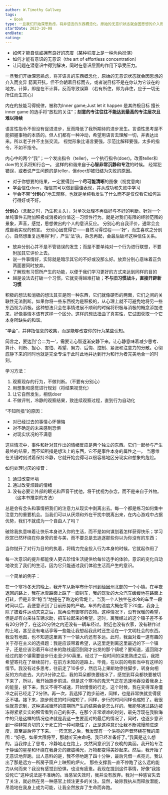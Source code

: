```yaml
---
author: W.Timothy Gallwey
tags:
  - Book
type: 一旦我们开始深思熟虑，将非语言的东西概念化，原始的无意识状态就会因思想的介入而变异
startDate: 2023-10-08
endDate: 
rating:
---
```


- 如何才能自信或拥有良好的态度（某种程度上是一种角色扮演）
- 如何才能有意识的无意识（the art of effortless concentration）
- 让问题在潜意识中得到解决，同时在意识层面的作用下承受压力。




一旦我们开始深思熟虑，将非语言的东西概念化，原始的无意识状态就会因思想的介入而变异
箭离开弦，但不会朝着目标而去，或者说目标不是在你认为它该在的地方。计算，即是在不计算，反而导致误算
（若有所住，即为非住，应于一切无所住而生其心）

内在的技能习得规律，被称为Inner game;Just let it happen 是其终极目标
擅长inner game 的选手将“放松的关注”；**刻意的专注往往不能达到最高的专注层次且难以持续**


语言性指令不但没有促进进步，反而降低了我所期待的进步发生。言语性思考是不能把握事物的本质的。但人们都有一种冲动，希望用语言去理解一切，并表达出来。所以老子并不主张交流。
视觉形象比语言要强，示范比解释要强，太多的指令，不如不指令。


内心中的两个“我”；一个发出指令（teller)，一个执行指令(doer)。改善teller和doer的关系将知行合一。
这样的和谐来自于**心智非常沉静和专注**的时候。
经常犯错误，或者说产生问题的是teller，但doer却被归结为失败的原因。

- 对于你想要的结果，一定要得到一个**尽可能清晰**的图像（视觉意向）
- 学会信任doer，相信其可以做到最佳表现，并从成功和失败中学习
- 学会不带“**分别心**”地去观察，也就是单纯看发生了什么而不是仅仅看它如何进行得好或不好。

**分别心**（念起之时，乃生死关头），对单次处理不再做好与不好的判断。针对一个单纯事件去附加积极或消极的价值这一习惯性行为。就是对我们有限的经验范围的景象，声音，感觉，思想做出的个人的意识反应。
分别心的自我评价，通常会变成自我实现的预言。
分别心因觉得它――自然习得过程――'好'，而生喜欢之分别心，自然想重复运用得'利'，产生'法'执，杂念再起，会最后破坏这种信任关系。

- 放弃分别心并不是不管错误的发生；而是不要单纯对一个行为进行联想，不要附加其它评价上去。
- 说一件事情好，实际就是暗示其它的不好或没那么好。放弃分别心意味着正负两面要同时放弃。
- 了解现有习惯所产生的功能，以便于我们学习更好的方式来达到同样的目的
- 越是设法去打破一个习惯，它就变得越难打破；**不与旧习惯战斗，直接开辟新习惯**


积极的想法和消极的想法其实是同一种东西，它们就像硬币的两面，它们之间的关联性无法割断。如果你将一些东西视为是积极的，从心理上就不可避免地将另一些东西视为消极。这种想法只会在事情进展不顺利的时候将积极与消极的概念添加进来，好像事情本该有这样一个区分。这样的想法扭曲了真实性，它试图获取一个它本身所缺失的和谐。





“学会”，并非指信息的收集，而是能够改变你的行为某些认知。

简言之，要达到'合二为一'，需要让心智逐渐安静下来。让心静意味着减少思考、算计、判断、担心、害怕、希望、努力、后悔、控制、紧张和注意力的分散。心彻底静下来的同时也就是完全专注于此时此地并达到行为和行为者完美地合一的时刻。







学习方法：
1. 观察现存的行为，不做判断。（不要有分别心）
2. 用想象和感觉进行规划（将结果视觉化）
3. 让它自然发生，相信doer
4. 不做评判，冷静的观察结果，致连续观察过程，直到行为自动化


“不知所措”的原因：
- 对已经过去的事情心怀懊悔
- 对不确定的未来感到恐惧
- 对现实状况的不满意

这些情况中，事件和针对其作出的情绪反应是两个独立的东西。它们一起参与产生最终的结果，而不知所措是想法上的东西，它不是事件本身的属性之一。
当思维在关键时刻试着保持冷静，它就开始变得可以很容易地区分现实和想象的危险。


如何处理讨厌的噪音：
1. 通过改变环境
2. 通过改变烦躁的情绪
3. 没有必要让外部的眼光和声音干扰他，将干扰视为杂念，而不是来自于外物。（这本书推崇的方法）


总是会有念头和事情把我们的注意力从现实中剥离出去。每一个都是练习如何集中注意力的重要机会。当我们可以从厌烦和外在干扰中脱离出来，在内心游戏中占据优势，我们不就成为一个自由人了吗？

破除我执意味着让快乐本身进入你的生活，而不是如何谋划着怎样获得快乐；学习欣赏已然环绕在你身旁的爱与美，而不要总是去追逐那些你以为你没有的东西；



当你抛开了对行为目的的执着，将精力完全投入行为本身的时候，它就起作用了

每一次意识的提升都能使人更去珍惜生活提供给每位选手的体验。意识的变化自动地改变了我们的生活，因为它只能通过我们体验生活而产生的意识。




一个简单的例子：

在一个寒冷冬天的晚上，我开车从新罕布什尔州到缅因州北部的一个小镇。在半夜返回的路上，我在冰雪路面上踩了一脚刹车，我的驾驶的大众汽车缓缓地在路面上打转，但是非常“稳当”地撞在了路边的雪堤上。当我一个人独坐在冰冷的车里一段时间以后，我便意识到了目前形势的严峻。车外的温度大概在零下20度，我身上除了披着件运动夹克之后，就再没有御寒的衣物。这种情况下，没有保暖的希望，但是却有向来往车辆求助，把车拉起来的希望。这时，离我经过的这个镇子差不多有20分钟了，在这20分钟之内还没有一辆车经过。附近也没有农家，没有耕作过的土地，甚至没有电话亭等一些能让我想起我此时还生活在一个文明社会的东西。我没有地图，也不知道这里离下一个镇大约还有多远。此时，我面对着一道有趣的关于存在主义的选择题：我是应该带着希望，从这里走到离这里最近的下一个镇子，还是应该沿着开车过来的路线返回到刚才出发的那个镇呢？要知道，返回刚才经过的那个镇需要徒步行走至少50英里。经过了一段时间的深思熟虑之后，我把希望寄托在了继续前行，在前方未知的道路上。毕竟，在以前的电影当中有这样的情节。我没有过多思考，往前走了10多步，然后马上果断地停住脚步，转身向相反的方向走去。大约3分钟之后，我的耳朵都快要结冰了，感觉到耳朵都快要被切下来了，所以，我开始跑步前进。但是这个寒冷的鬼天气正在迅速地吞没着我身上的能量，接下来，我又不得不减速，开始慢慢的行走。这个时候，我在变得浑身僵冷之前已经走了2分钟。再一次，我选择了跑步前进，同样，也是非常快就变得疲乏不堪。接下来，跑步前进的时间缩短了，同样，步行的时间同样也缩短了。我很快就意识到，这种递减循环的周期所产生的结果会是怎么样的。我能够通过路边被冻得紧紧实实的积雪看到自己的影子。在那个非常艰难的时刻，最先浮现在我脑海中的只是这样的情况也许就是我这一生要面对的最后的情况了，同时，也逐步意识到一种非常真切的关于死亡的一种可能性了，正是这种意识让我不断减慢前进速度，直至最后停了下来。 一阵沉思之后，我发现有一个洪亮的声音环绕在我的周围：“好吧，如果大限将至，那就听天由命吧。我已经准备好了。”我真是这么想的。当我停止了思考，冷静地走在路上，突然间意识到了夜晚的美丽。我开始专注于静谧的星星和环绕在我身旁的朦胧稀光，万物都变得美妙起来。然后，我开始了无意识地奔跑。出人意料的是，我不停地跑了四十分钟，最后凭借一点亮光，我认出了那是远方一所房子窗户上映照的炉火。 那些支撑我一直不停跑了这么远的能力从何而来？我没有感觉到恐惧，也没有疲惫。我现在提到这件事情，好像“我接受死亡”这种说法是不准确的。当感官失效时，我并没有放弃。我对一种感官失去了关注，就必然在另一种感官上倾注更多的关注。显然，破除我执从而释放潜能，吊诡地在我身上成为可能，让我全然放弃了生命而奔跑。





























